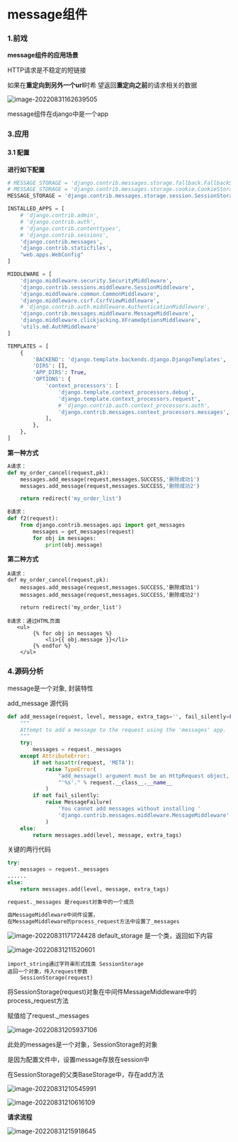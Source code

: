 # message组件 



### 1.前戏

**message组件的应用场景**

HTTP请求是不稳定的短链接

如果在**重定向到另外一个url**时希 望返回**重定向之前**的请求相关的数据

![image-20220831162639505](assets/image-20220831162639505.png)

message组件在django中是一个app



### 3.应用

#### 3.1 配置

**进行如下配置**

```python
# MESSAGE_STORAGE = 'django.contrib.messages.storage.fallback.FallbackStorage'
# MESSAGE_STORAGE = 'django.contrib.messages.storage.cookie.CookieStorage'
MESSAGE_STORAGE = 'django.contrib.messages.storage.session.SessionStorage'
```

```python
INSTALLED_APPS = [
    # 'django.contrib.admin',
    # 'django.contrib.auth',
    # 'django.contrib.contenttypes',
    # 'django.contrib.sessions',
    'django.contrib.messages',
    'django.contrib.staticfiles',
    "web.apps.WebConfig"
]
```

```python
MIDDLEWARE = [
    'django.middleware.security.SecurityMiddleware',
    'django.contrib.sessions.middleware.SessionMiddleware',
    'django.middleware.common.CommonMiddleware',
    'django.middleware.csrf.CsrfViewMiddleware',
    # 'django.contrib.auth.middleware.AuthenticationMiddleware',
    'django.contrib.messages.middleware.MessageMiddleware',
    'django.middleware.clickjacking.XFrameOptionsMiddleware',
    'utils.md.AuthMiddleware'
]
```

```python
TEMPLATES = [
    {
        'BACKEND': 'django.template.backends.django.DjangoTemplates',
        'DIRS': [],
        'APP_DIRS': True,
        'OPTIONS': {
            'context_processors': [
                'django.template.context_processors.debug',
                'django.template.context_processors.request',
                # 'django.contrib.auth.context_processors.auth',
                'django.contrib.messages.context_processors.messages',
            ],
        },
    },
]
```



**第一种方式**

```python
A请求：
def my_order_cancel(request,pk):
    messages.add_message(request,messages.SUCCESS,'删除成功1')
    messages.add_message(request,messages.SUCCESS,'删除成功2')

    return redirect('my_order_list')
    
B请求：
def f2(request):
	from django.contrib.messages.api import get_messages
   	 	messages = get_messages(request)
    	for obj in messages:
        	print(obj.message)
```



**第二种方式**

```
A请求：
def my_order_cancel(request,pk):
    messages.add_message(request,messages.SUCCESS,'删除成功1')
    messages.add_message(request,messages.SUCCESS,'删除成功2')

    return redirect('my_order_list')
    
B请求：通过HTML页面
   <ul>
        {% for obj in messages %}
            <li>{{ obj.message }}</li>
        {% endfor %}
    </ul>
```





### 4.源码分析

message是一个对象, 封装特性

add_message 源代码

```python
def add_message(request, level, message, extra_tags='', fail_silently=False):
    """
    Attempt to add a message to the request using the 'messages' app.
    """
    try:
        messages = request._messages
    except AttributeError:
        if not hasattr(request, 'META'):
            raise TypeError(
                "add_message() argument must be an HttpRequest object, not "
                "'%s'." % request.__class__.__name__
            )
        if not fail_silently:
            raise MessageFailure(
                'You cannot add messages without installing '
                'django.contrib.messages.middleware.MessageMiddleware'
            )
    else:
        return messages.add(level, message, extra_tags)
```



关键的两行代码

```python
try:
    messages = request._messages
......
else:
	return messages.add(level, message, extra_tags)
```

```python
request._messages 是request对象中的一个成员

由MessageMiddleware中间件设置，
在MessageMiddleware的process_request方法中设置了_messages
```

![image-20220831171724428](assets/image-20220831171724428.png)
default_storage 是一个类，返回如下内容

![image-20220831211520601](assets/image-20220831211520601.png)

```
import_string通过字符串形式找类 SessionStorage
返回一个对象，传入request参数
	SessionStorage(request)
```

将SessionStorage(request)对象在中间件MessageMiddleware中的process_request方法

赋值给了request._messages



![image-20220831205937106](assets/image-20220831205937106.png)

此处的messages是一个对象，SessionStorage的对象

是因为配置文件中，设置message存放在session中

在SessionStorage的父类BaseStorage中，存在add方法

![image-20220831210545991](assets/image-20220831210545991.png)

![image-20220831210616109](assets/image-20220831210616109.png)





**请求流程** 

![image-20220831215918645](assets/image-20220831215918645.png)

